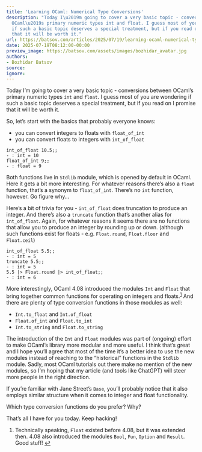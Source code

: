 ```yaml
---
title: 'Learning OCaml: Numerical Type Conversions'
description: "Today I\u2019m going to cover a very basic topic - conversions between
  OCaml\u2019s primary numeric types int and float. I guess most of you are wondering
  if such a basic topic deserves a special treatment, but if you read on I promise
  that it will be worth it."
url: https://batsov.com/articles/2025/07/19/learning-ocaml-numerical-type-conversions/
date: 2025-07-19T08:12:00-00:00
preview_image: https://batsov.com/assets/images/bozhidar_avatar.jpg
authors:
- Bozhidar Batsov
source:
ignore:
---
```


<p>Today I’m going to cover a very basic topic - conversions between
OCaml’s primary numeric types <code class="language-plaintext highlighter-rouge">int</code> and <code class="language-plaintext highlighter-rouge">float</code>. I guess most of you
are wondering if such a basic topic deserves a special treatment, but
if you read on I promise that it will be worth it.</p>

<p>So, let’s start with the basics that probably everyone knows:</p>

<ul>
  <li>you can convert integers to floats with <code class="language-plaintext highlighter-rouge">float_of_int</code></li>
  <li>you can convert floats to integers with <code class="language-plaintext highlighter-rouge">int_of_float</code></li>
</ul>

<div class="language-ocaml highlighter-rouge"><div class="highlight"><pre class="highlight"><code><span class="n">int_of_float</span> <span class="mi">10</span><span class="o">.</span><span class="mi">5</span><span class="p">;;</span>
<span class="o">-</span> <span class="o">:</span> <span class="kt">int</span> <span class="o">=</span> <span class="mi">10</span>
<span class="n">float_of_int</span> <span class="mi">9</span><span class="p">;;</span>
<span class="o">-</span> <span class="o">:</span> <span class="kt">float</span> <span class="o">=</span> <span class="mi">9</span>
</code></pre></div></div>

<p>Both functions live in <code class="language-plaintext highlighter-rouge">Stdlib</code> module, which is opened by default in OCaml.
Here it gets a bit more interesting. For whatever reasons there’s
also a <code class="language-plaintext highlighter-rouge">float</code> function, that’s a synonym to <code class="language-plaintext highlighter-rouge">float_of_int</code>. There’s
no <code class="language-plaintext highlighter-rouge">int</code> function, however. Go figure why…</p>

<p>Here’s a bit of trivia for you - <code class="language-plaintext highlighter-rouge">int_of_float</code> does truncation to
produce an integer. And there’s also a <code class="language-plaintext highlighter-rouge">truncate</code> function that’s
another alias for <code class="language-plaintext highlighter-rouge">int_of_float</code>. Again, for whatever reasons it seems
there are no functions that allow you to produce an integer by rounding
up or down. (although such functions exist for floats - e.g. <code class="language-plaintext highlighter-rouge">Float.round</code>, <code class="language-plaintext highlighter-rouge">Float.floor</code>
and <code class="language-plaintext highlighter-rouge">Float.ceil</code>)</p>

<div class="language-ocaml highlighter-rouge"><div class="highlight"><pre class="highlight"><code><span class="n">int_of_float</span> <span class="mi">5</span><span class="o">.</span><span class="mi">5</span><span class="p">;;</span>
<span class="o">-</span> <span class="o">:</span> <span class="kt">int</span> <span class="o">=</span> <span class="mi">5</span>
<span class="n">truncate</span> <span class="mi">5</span><span class="o">.</span><span class="mi">5</span><span class="p">;;</span>
<span class="o">-</span> <span class="o">:</span> <span class="kt">int</span> <span class="o">=</span> <span class="mi">5</span>
<span class="mi">5</span><span class="o">.</span><span class="mi">5</span> <span class="o">|&gt;</span> <span class="nn">Float</span><span class="p">.</span><span class="n">round</span> <span class="o">|&gt;</span> <span class="n">int_of_float</span><span class="p">;;</span>
<span class="o">-</span> <span class="o">:</span> <span class="kt">int</span> <span class="o">=</span> <span class="mi">6</span>
</code></pre></div></div>

<p>More interestingly, OCaml 4.08 introduced the modules <code class="language-plaintext highlighter-rouge">Int</code> and <code class="language-plaintext highlighter-rouge">Float</code>
that bring together common functions for operating on integers and floats.<sup role="doc-noteref"><a href="https://batsov.com/feeds/OCaml.xml#fn:1" class="footnote" rel="footnote">1</a></sup>
And there are plenty of type conversion functions in those modules as well:</p>

<ul>
  <li><code class="language-plaintext highlighter-rouge">Int.to_float</code> and <code class="language-plaintext highlighter-rouge">Int.of_float</code></li>
  <li><code class="language-plaintext highlighter-rouge">Float.of_int</code> and <code class="language-plaintext highlighter-rouge">Float.to_int</code></li>
  <li><code class="language-plaintext highlighter-rouge">Int.to_string</code> and <code class="language-plaintext highlighter-rouge">Float.to_string</code></li>
</ul>

<p>The introduction of the <code class="language-plaintext highlighter-rouge">Int</code> and <code class="language-plaintext highlighter-rouge">Float</code> modules was part of (ongoing)
effort to make OCaml’s library more modular and more useful. I think
that’s great and I hope you’ll agree that most of the time it’s a
better idea to use the new modules instead of reaching to the
“historical” functions in the <code class="language-plaintext highlighter-rouge">Stdlib</code> module. Sadly, most OCaml
tutorials out there make no mention of the new modules, so I’m hoping that
my article (and tools like ChatGPT) will steer more people in the right direction.</p>

<p>If you’re familiar with Jane Street’s <code class="language-plaintext highlighter-rouge">Base</code>, you’ll probably notice that
it also employs similar structure when it comes to integer and float functionality.</p>

<p>Which type conversion functions do you prefer? Why?</p>

<p>That’s all I have for you today. Keep hacking!</p>

<div class="footnotes" role="doc-endnotes">
  <ol>
    <li role="doc-endnote">
      <p>Technically speaking, <code class="language-plaintext highlighter-rouge">Float</code> existed before 4.08, but it was extended then. 4.08 also introduced the modules <code class="language-plaintext highlighter-rouge">Bool</code>, <code class="language-plaintext highlighter-rouge">Fun</code>, <code class="language-plaintext highlighter-rouge">Option</code> and <code class="language-plaintext highlighter-rouge">Result</code>. Good stuff!&nbsp;<a href="https://batsov.com/feeds/OCaml.xml#fnref:1" class="reversefootnote" role="doc-backlink">↩</a></p>
    </li>
  </ol>
</div>
